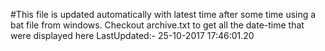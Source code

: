 #This file is updated automatically with latest time after some time using a bat file from windows. Checkout archive.txt to get all the date-time that were displayed here
LastUpdated:- 25-10-2017 17:46:01.20 
